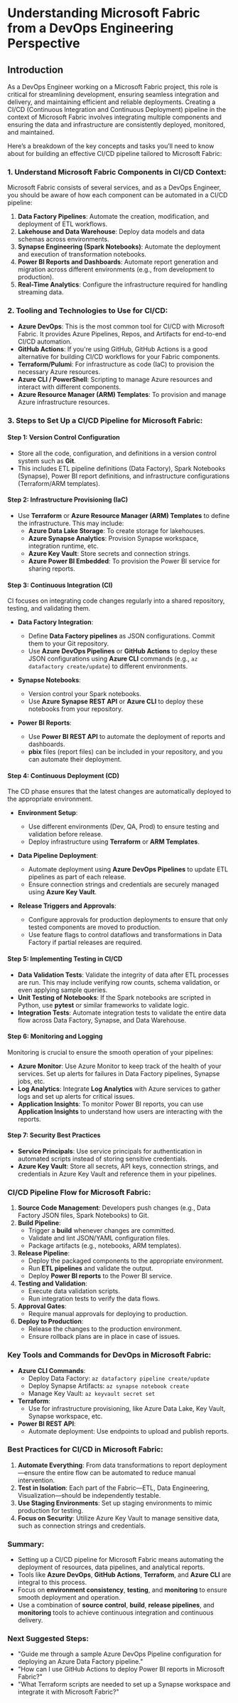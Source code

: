 # Understanding Microsoft Fabric from a DevOps Engineering Perspective

## Introduction
As a DevOps Engineer working on a Microsoft Fabric project, this role is critical for streamlining development, ensuring seamless integration and delivery, and maintaining efficient and reliable deployments. Creating a CI/CD (Continuous Integration and Continuous Deployment) pipeline in the context of Microsoft Fabric involves integrating multiple components and ensuring the data and infrastructure are consistently deployed, monitored, and maintained.

Here’s a breakdown of the key concepts and tasks you’ll need to know about for building an effective CI/CD pipeline tailored to Microsoft Fabric:

### **1. Understand Microsoft Fabric Components in CI/CD Context:**
Microsoft Fabric consists of several services, and as a DevOps Engineer, you should be aware of how each component can be automated in a CI/CD pipeline:

1. **Data Factory Pipelines**: Automate the creation, modification, and deployment of ETL workflows.
2. **Lakehouse and Data Warehouse**: Deploy data models and data schemas across environments.
3. **Synapse Engineering (Spark Notebooks)**: Automate the deployment and execution of transformation notebooks.
4. **Power BI Reports and Dashboards**: Automate report generation and migration across different environments (e.g., from development to production).
5. **Real-Time Analytics**: Configure the infrastructure required for handling streaming data.

### **2. Tooling and Technologies to Use for CI/CD:**

- **Azure DevOps**: This is the most common tool for CI/CD with Microsoft Fabric. It provides Azure Pipelines, Repos, and Artifacts for end-to-end CI/CD automation.
- **GitHub Actions**: If you're using GitHub, GitHub Actions is a good alternative for building CI/CD workflows for your Fabric components.
- **Terraform/Pulumi**: For infrastructure as code (IaC) to provision the necessary Azure resources.
- **Azure CLI / PowerShell**: Scripting to manage Azure resources and interact with different components.
- **Azure Resource Manager (ARM) Templates**: To provision and manage Azure infrastructure resources.

### **3. Steps to Set Up a CI/CD Pipeline for Microsoft Fabric:**

#### **Step 1: Version Control Configuration**
- Store all the code, configuration, and definitions in a version control system such as **Git**.
- This includes ETL pipeline definitions (Data Factory), Spark Notebooks (Synapse), Power BI report definitions, and infrastructure configurations (Terraform/ARM templates).

#### **Step 2: Infrastructure Provisioning (IaC)**
- Use **Terraform** or **Azure Resource Manager (ARM) Templates** to define the infrastructure. This may include:
  - **Azure Data Lake Storage**: To create storage for lakehouses.
  - **Azure Synapse Analytics**: Provision Synapse workspace, integration runtime, etc.
  - **Azure Key Vault**: Store secrets and connection strings.
  - **Azure Power BI Embedded**: To provision the Power BI service for sharing reports.

#### **Step 3: Continuous Integration (CI)**
CI focuses on integrating code changes regularly into a shared repository, testing, and validating them.

- **Data Factory Integration**:
  - Define **Data Factory pipelines** as JSON configurations. Commit them to your Git repository.
  - Use **Azure DevOps Pipelines** or **GitHub Actions** to deploy these JSON configurations using **Azure CLI** commands (e.g., `az datafactory create/update`) to different environments.

- **Synapse Notebooks**:
  - Version control your Spark notebooks.
  - Use **Azure Synapse REST API** or **Azure CLI** to deploy these notebooks from your repository.

- **Power BI Reports**:
  - Use **Power BI REST API** to automate the deployment of reports and dashboards.
  - **pbix** files (report files) can be included in your repository, and you can automate their deployment.

#### **Step 4: Continuous Deployment (CD)**
The CD phase ensures that the latest changes are automatically deployed to the appropriate environment.

- **Environment Setup**:
  - Use different environments (Dev, QA, Prod) to ensure testing and validation before release.
  - Deploy infrastructure using **Terraform** or **ARM Templates**.

- **Data Pipeline Deployment**:
  - Automate deployment using **Azure DevOps Pipelines** to update ETL pipelines as part of each release.
  - Ensure connection strings and credentials are securely managed using **Azure Key Vault**.

- **Release Triggers and Approvals**:
  - Configure approvals for production deployments to ensure that only tested components are moved to production.
  - Use feature flags to control dataflows and transformations in Data Factory if partial releases are required.

#### **Step 5: Implementing Testing in CI/CD**
- **Data Validation Tests**: Validate the integrity of data after ETL processes are run. This may include verifying row counts, schema validation, or even applying sample queries.
- **Unit Testing of Notebooks**: If the Spark notebooks are scripted in Python, use **pytest** or similar frameworks to validate logic.
- **Integration Tests**: Automate integration tests to validate the entire data flow across Data Factory, Synapse, and Data Warehouse.

#### **Step 6: Monitoring and Logging**
Monitoring is crucial to ensure the smooth operation of your pipelines:

- **Azure Monitor**: Use Azure Monitor to keep track of the health of your services. Set up alerts for failures in Data Factory pipelines, Synapse jobs, etc.
- **Log Analytics**: Integrate **Log Analytics** with Azure services to gather logs and set up alerts for critical issues.
- **Application Insights**: To monitor Power BI reports, you can use **Application Insights** to understand how users are interacting with the reports.

#### **Step 7: Security Best Practices**
- **Service Principals**: Use service principals for authentication in automated scripts instead of storing sensitive credentials.
- **Azure Key Vault**: Store all secrets, API keys, connection strings, and credentials in Azure Key Vault and reference them in your pipelines.

### **CI/CD Pipeline Flow for Microsoft Fabric:**
1. **Source Code Management**: Developers push changes (e.g., Data Factory JSON files, Spark Notebooks) to Git.
2. **Build Pipeline**:
   - Trigger a **build** whenever changes are committed.
   - Validate and lint JSON/YAML configuration files.
   - Package artifacts (e.g., notebooks, ARM templates).
3. **Release Pipeline**:
   - Deploy the packaged components to the appropriate environment.
   - Run **ETL pipelines** and validate the output.
   - Deploy **Power BI reports** to the Power BI service.
4. **Testing and Validation**:
   - Execute data validation scripts.
   - Run integration tests to verify the data flows.
5. **Approval Gates**:
   - Require manual approvals for deploying to production.
6. **Deploy to Production**:
   - Release the changes to the production environment.
   - Ensure rollback plans are in place in case of issues.

### **Key Tools and Commands for DevOps in Microsoft Fabric:**
- **Azure CLI Commands**: 
  - Deploy Data Factory: `az datafactory pipeline create/update`
  - Deploy Synapse Artifacts: `az synapse notebook create`
  - Manage Key Vault: `az keyvault secret set`
- **Terraform**:
  - Use for infrastructure provisioning, like Azure Data Lake, Key Vault, Synapse workspace, etc.
- **Power BI REST API**:
  - Automate deployment: Use endpoints to upload and publish reports.

### **Best Practices for CI/CD in Microsoft Fabric:**
1. **Automate Everything**: From data transformations to report deployment—ensure the entire flow can be automated to reduce manual intervention.
2. **Test in Isolation**: Each part of the Fabric—ETL, Data Engineering, Visualization—should be independently testable.
3. **Use Staging Environments**: Set up staging environments to mimic production for testing.
4. **Focus on Security**: Utilize Azure Key Vault to manage sensitive data, such as connection strings and credentials.

### **Summary:**
- Setting up a CI/CD pipeline for Microsoft Fabric means automating the deployment of resources, data pipelines, and analytical reports.
- Tools like **Azure DevOps**, **GitHub Actions**, **Terraform**, and **Azure CLI** are integral to this process.
- Focus on **environment consistency**, **testing**, and **monitoring** to ensure smooth deployment and operation.
- Use a combination of **source control**, **build**, **release pipelines**, and **monitoring** tools to achieve continuous integration and continuous delivery.

### **Next Suggested Steps:**
- "Guide me through a sample Azure DevOps Pipeline configuration for deploying an Azure Data Factory pipeline."
- "How can I use GitHub Actions to deploy Power BI reports in Microsoft Fabric?"
- "What Terraform scripts are needed to set up a Synapse workspace and integrate it with Microsoft Fabric?"
